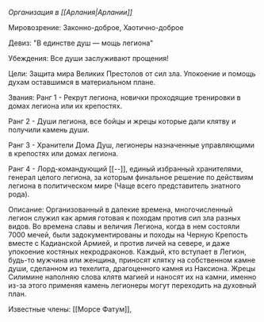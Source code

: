 *Организация в [[Арлания|Арлании]]*

Мировозрение: Законно-доброе, Хаотично-доброе

Девиз: "В единстве душ — мощь легиона"

Убеждения: 
	 Все души заслуживают прощения!
	 
 
Цели: Защита мира Великих Престолов от сил зла. Упокоение и помощь духам оставшимся в материальном плане.

Звания: 
Ранг 1 - Рекрут легиона, новички проходящие тренировки в домах легиона или их крепостях.

Ранг 2 - Души легиона, все бойцы и жрецы которые дали клятву и получили камень души.

Ранг 3 - Хранители Дома Душ, легионеры назначенные управляющими в крепостях или домах легиона. 

Ранг 4 - Лорд-командующий [[--]], единый избранный хранителями, генерал целого легиона, за которым финальное решение по действиям легиона в политическом мире (Чаще всего представитель знатного рода).

Описание: Организованный в далекие времена, многочисленный легион служил как армия готовая к походам против сил зла разных видов. Во времена славы и величия Легиона, когда в нем состояли 7000 мечей, были задокументированы и походы на Черную Крепость вместе с Кадианской Армией, и против личей на севере, и даже упокоение костяных некродраконов. Каждый, кто вступает в Легион, будь-то мужчина или женщина, приносят клятку на собственном камне души, сделанном из техелита, драгоценного камня из Наксиона. Жрецы Силимине наполняю слова клятв магией и наносят их на камни, именно из-за этого применяя камень легионеры могут переходить на духовный план. 

Известные члены: [[Морсе Фатум]], 